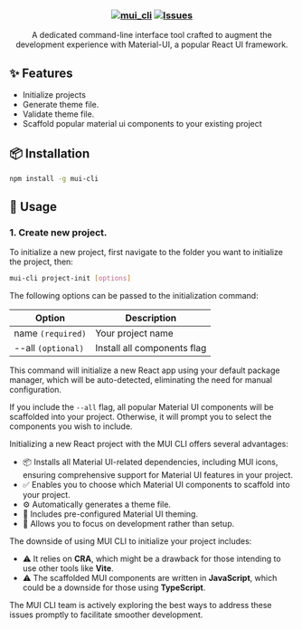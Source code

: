<h3 align="center">
	
[![mui_cli](https://img.shields.io/badge/-MATERIAL_UI_CLI-blue?style=for-the-badge&logo=mui&logoColor=D9E0EE)](https://github.com/amoskyalo/material-UI-CLI)
<a href="https://github.com/amoskyalo/material-UI-CLI/issues">
	<img alt="Issues" src="https://img.shields.io/github/issues/amoskyalo/material-UI-CLI?style=for-the-badge&logo=gitbook&color=cba6f7&logoColor=D9E0EE&labelColor=302D41"></a>
</h3>

<p align="center">
	A dedicated command-line interface tool crafted to augment the development experience with Material-UI, a popular React UI framework.
</p>

## ✨ Features
- Initialize projects
- Generate theme file.
- Validate theme file.
- Scaffold popular material ui components to your existing project

## 📦 Installation
 
```sh
npm install -g mui-cli
```

## 🚀 Usage

### 1. Create new project.

To initialize a new project, first navigate to the folder you want to initialize the project, then:

```sh
mui-cli project-init [options]
```

The following options can be passed to the initialization command:

| Option | Description |
| --- | --- |
| name `(required)` | Your project name |
| --all `(optional)` | Install all components flag |

This command will initialize a new React app using your default package manager, which will be auto-detected, eliminating the need for manual configuration.

If you include the `--all` flag, all popular Material UI components will be scaffolded into your project. Otherwise, it will prompt you to select the components you wish to include.

Initializing a new React project with the MUI CLI offers several advantages:

- 📦 Installs all Material UI-related dependencies, including MUI icons, ensuring comprehensive support for Material UI features in your project.
- ✅ Enables you to choose which Material UI components to scaffold into your project.
- ⚙️ Automatically generates a theme file.
- 🎨 Includes pre-configured Material UI theming.
- 🚀 Allows you to focus on development rather than setup.

The downside of using MUI CLI to initialize your project includes:

- ⚠️ It relies on **CRA**, which might be a drawback for those intending to use other tools like **Vite**.
- ⚠️ The scaffolded MUI components are written in **JavaScript**, which could be a downside for those using **TypeScript**.

The MUI CLI team is actively exploring the best ways to address these issues promptly to facilitate smoother development.
